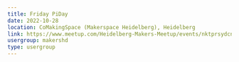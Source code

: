```yaml
---
title: Friday PiDay
date: 2022-10-28
location: CoMakingSpace (Makerspace Heidelberg), Heidelberg
link: https://www.meetup.com/Heidelberg-Makers-Meetup/events/nktprsydcnblc/
usergroup: makershd
type: usergroup
---
```

